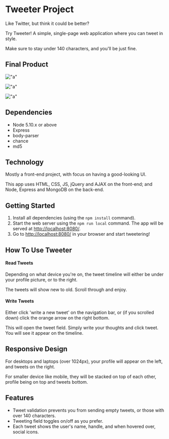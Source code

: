 # Tweeter Project

Like Twitter, but think it could be better?

Try Tweeter! A simple, single-page web application where you can tweet in style.

Make sure to stay under 140 characters, and you'll be just fine.

## Final Product

!["a"](a)

!["a"](a)

!["a"](a)

## Dependencies

- Node 5.10.x or above
- Express
- body-parser
- chance
- md5

## Technology

Mostly a front-end project, with focus on having a good-looking UI.

This app uses HTML, CSS, JS, jQuery and AJAX on the front-end; and  Node, Express and MongoDB on the back-end.

## Getting Started

1. Install all dependencies (using the `npm install` command).
2. Start the web server using the `npm run local` command. The app will be served at <http://localhost:8080/>.
3. Go to <http://localhost:8080/> in your browser and start tweetering!

## How To Use Tweeter

#### Read Tweets

Depending on what device you're on, the tweet timeline will either be under your profile picture, or to the right.

The tweets will show new to old. Scroll through and enjoy.

#### Write Tweets

Either click 'write a new tweet' on the navigation bar, or (if you scrolled down) click the orange arrow on the right bottom.

This will open the tweet field. Simply write your thoughts and click tweet. You will see it appear on the timeline.

## Responsive Design

For desktops and laptops (over 1024px), your profile will appear on the left, and tweets on the right.

For smaller device like mobile, they will be stacked on top of each other, profile being on top and tweets bottom.

## Features

- Tweet validation prevents you from sending empty tweets, or those with over 140 characters.
- Tweeting field toggles on/off as you prefer.
- Each tweet shows the user's name, handle, and when hovered over, social icons.